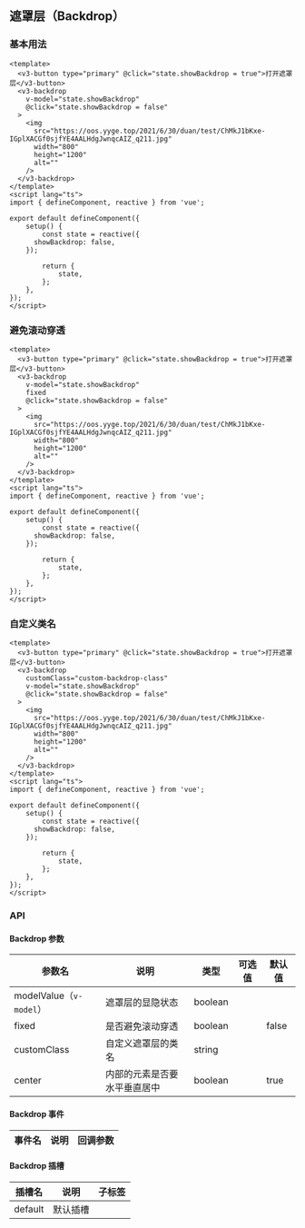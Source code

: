 ## 遮罩层（Backdrop）

### 基本用法

```vue demo
<template>
  <v3-button type="primary" @click="state.showBackdrop = true">打开遮罩层</v3-button>
  <v3-backdrop
    v-model="state.showBackdrop"
    @click="state.showBackdrop = false"
  >
    <img
      src="https://oos.yyge.top/2021/6/30/duan/test/ChMkJ1bKxe-IGplXACGf0sjfYE4AALHdgJwnqcAIZ_q211.jpg"
      width="800"
      height="1200"
      alt=""
    />
  </v3-backdrop>
</template>
<script lang="ts">
import { defineComponent, reactive } from 'vue';

export default defineComponent({
	setup() {
		const state = reactive({
      showBackdrop: false,
    });

		return {
			state,
		};
	},
});
</script>
```

### 避免滚动穿透

```vue demo
<template>
  <v3-button type="primary" @click="state.showBackdrop = true">打开遮罩层</v3-button>
  <v3-backdrop
    v-model="state.showBackdrop"
    fixed
    @click="state.showBackdrop = false"
  >
    <img
      src="https://oos.yyge.top/2021/6/30/duan/test/ChMkJ1bKxe-IGplXACGf0sjfYE4AALHdgJwnqcAIZ_q211.jpg"
      width="800"
      height="1200"
      alt=""
    />
  </v3-backdrop>
</template>
<script lang="ts">
import { defineComponent, reactive } from 'vue';

export default defineComponent({
	setup() {
		const state = reactive({
      showBackdrop: false,
    });

		return {
			state,
		};
	},
});
</script>
```

### 自定义类名

```vue demo
<template>
  <v3-button type="primary" @click="state.showBackdrop = true">打开遮罩层</v3-button>
  <v3-backdrop
    customClass="custom-backdrop-class"
    v-model="state.showBackdrop"
    @click="state.showBackdrop = false"
  >
    <img
      src="https://oos.yyge.top/2021/6/30/duan/test/ChMkJ1bKxe-IGplXACGf0sjfYE4AALHdgJwnqcAIZ_q211.jpg"
      width="800"
      height="1200"
      alt=""
    />
  </v3-backdrop>
</template>
<script lang="ts">
import { defineComponent, reactive } from 'vue';

export default defineComponent({
	setup() {
		const state = reactive({
      showBackdrop: false,
    });

		return {
			state,
		};
	},
});
</script>
```

### API

#### Backdrop 参数

| 参数名                  | 说明                         | 类型    | 可选值 | 默认值 |
| ----------------------- | ---------------------------- | ------- | ------ | ------ |
| modelValue（`v-model`） | 遮罩层的显隐状态             | boolean |        |        |
| fixed                   | 是否避免滚动穿透             | boolean |        | false  |
| customClass             | 自定义遮罩层的类名           | string  |        |        |
| center                  | 内部的元素是否要水平垂直居中 | boolean |        | true   |

#### Backdrop 事件

| 事件名 | 说明 | 回调参数 |
| ------ | ---- | -------- |

#### Backdrop 插槽

| 插槽名  | 说明     | 子标签 |
| ------- | -------- | ------ |
| default | 默认插槽 |        |